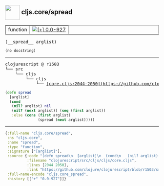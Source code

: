 ## <img width="48px" valign="middle" src="http://i.imgur.com/Hi20huC.png"> cljs.core/spread

 <table border="1">
<tr>
<td>function</td>
<td><a href="https://github.com/cljsinfo/api-refs/tree/0.0-927"><img valign="middle" alt="[+] 0.0-927" src="https://img.shields.io/badge/+-0.0--927-lightgrey.svg"></a> </td>
</tr>
</table>

 <samp>
(__spread__ arglist)<br>
</samp>

```
(no docstring)
```

---

 <pre>
clojurescript @ r1503
└── src
    └── cljs
        └── cljs
            └── <ins>[core.cljs:2044-2050](https://github.com/clojure/clojurescript/blob/r1503/src/cljs/cljs/core.cljs#L2044-L2050)</ins>
</pre>

```clj
(defn spread
  [arglist]
  (cond
   (nil? arglist) nil
   (nil? (next arglist)) (seq (first arglist))
   :else (cons (first arglist)
               (spread (next arglist)))))
```


---

```clj
{:full-name "cljs.core/spread",
 :ns "cljs.core",
 :name "spread",
 :type "function",
 :signature ["[arglist]"],
 :source {:code "(defn spread\n  [arglist]\n  (cond\n   (nil? arglist) nil\n   (nil? (next arglist)) (seq (first arglist))\n   :else (cons (first arglist)\n               (spread (next arglist)))))",
          :filename "clojurescript/src/cljs/cljs/core.cljs",
          :lines [2044 2050],
          :link "https://github.com/clojure/clojurescript/blob/r1503/src/cljs/cljs/core.cljs#L2044-L2050"},
 :full-name-encode "cljs.core_spread",
 :history [["+" "0.0-927"]]}

```
